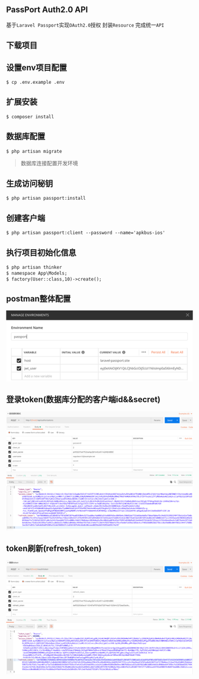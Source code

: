 ## PassPort Auth2.0 API
基于`Laravel Passport`实现`OAuth2.0`授权   封装`Resource` 完成统一`API`
 
## 下载项目

## 设置env项目配置

```
$ cp .env.example .env
``` 

## 扩展安装

```
$ composer install
```

## 数据库配置

```
$ php artisan migrate
```

> 数据库连接配置开发环境

## 生成访问秘钥

```
$ php artisan passport:install
```

## 创建客户端

```
$ php artisan passport:client --password --name='apkbus-ios'
```

## 执行项目初始化信息
```
$ php artisan thinker
$ namespace App\Models;
$ factory(User::class,10)->create();
```
## postman整体配置
![002](public/screenshot/002.png)

## 登录token(数据库分配的客户端id&&secret)
![001](public/screenshot/001.png)

## token刷新(refresh_token)
![003](public/screenshot/003.png)